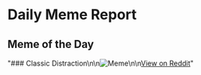 # Daily Meme Report

## Meme of the Day
"### Classic Distraction\n\n![Meme](https://i.redd.it/bgmxos3thbvf1.gif)\n\n[View on Reddit](https://redd.it/1o7iqpu)"
